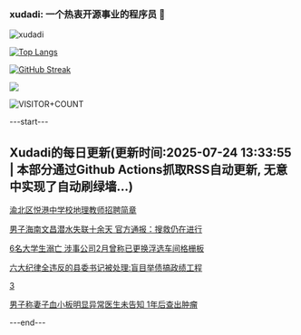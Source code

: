 ### xudadi: 一个热衷开源事业的程序员 👋

![xudadi](https://github-readme-stats-git-masterorgs-github-readme-stats-team.vercel.app/api?username=xudadi)

[![Top Langs](https://github-readme-stats.vercel.app/api/top-langs/?username=xudadi)](https://github.com/anuraghazra/github-readme-stats)

[![GitHub Streak](https://streak-stats.demolab.com?user=xudadi&locale=zh_Hans)](https://git.io/streak-stats)

![](https://raw.githubusercontent.com/xudadi/xudadi/main/assets/github-contribution-grid-snake.svg)

![VISITOR+COUNT](https://komarev.com/ghpvc/?username=xudadi&label=VISITOR+COUNT)


---start---

## Xudadi的每日更新(更新时间:2025-07-24 13:33:55 | 本部分通过Github Actions抓取RSS自动更新, 无意中实现了自动刷绿墙...)

[渝北区悦港中学校地理教师招聘简章](https://www.gongkaoleida.com/article/2528035)

[男子海南文昌潜水失联十余天 官方通报：搜救仍在进行](https://m.163.com/news/article/K57HMFQU0534A4SC.html)

[6名大学生溺亡 涉事公司2月曾称已更换浮选车间格栅板](https://m.163.com/news/article/K57GO5B30512B07B.html)

[六大纪律全违反的县委书记被处理:盲目举债搞政绩工程](https://m.163.com/news/article/K564Q4U80530JPVV.html)

[3](https://m.163.com/touch/news/sub/domestic)

[男子称妻子血小板明显异常医生未告知 1年后查出肿瘤](https://m.163.com/news/article/K568AE9U051492T3.html)

---end---
